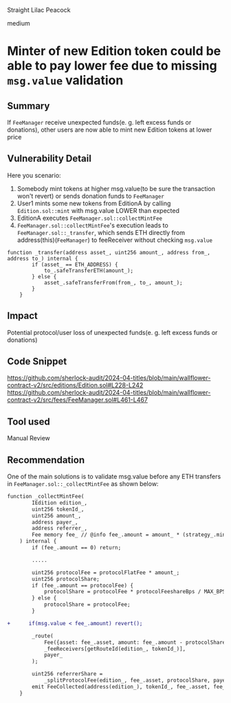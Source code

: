 Straight Lilac Peacock

medium

# Minter of new Edition token could be able to pay lower fee due to missing `msg.value` validation

## Summary
If `FeeManager` receive unexpected funds(e. g. left excess funds or donations), other users are now able to mint new Edition tokens at lower price

## Vulnerability Detail
Here you scenario:

1. Somebody mint tokens at higher msg.value(to be sure the transaction won't revert) or sends donation funds to `FeeManager`
2. User1 mints some new tokens from EditionA by calling `Edition.sol::mint` with msg.value LOWER than expected
3. EditionA executes `FeeManager.sol::collectMintFee`
4. `FeeManager.sol::collectMintFee`'s execution leads to `FeeManager.sol::_transfer`, which sends ETH directly from address(this)(`FeeManager`) to feeReceiver without checking `msg.value`
```solidity
function _transfer(address asset_, uint256 amount_, address from_, address to_) internal {
        if (asset_ == ETH_ADDRESS) {
            to_.safeTransferETH(amount_);
        } else {
            asset_.safeTransferFrom(from_, to_, amount_);
        }
    }

```

## Impact
Potential protocol/user loss of unexpected funds(e. g. left excess funds or donations)

## Code Snippet
https://github.com/sherlock-audit/2024-04-titles/blob/main/wallflower-contract-v2/src/editions/Edition.sol#L228-L242
https://github.com/sherlock-audit/2024-04-titles/blob/main/wallflower-contract-v2/src/fees/FeeManager.sol#L461-L467

## Tool used

Manual Review

## Recommendation
One of the main solutions is to validate msg.value before any ETH transfers in `FeeManager.sol::_collectMintFee` as shown below:
```diff
function _collectMintFee(
        IEdition edition_,
        uint256 tokenId_,
        uint256 amount_,
        address payer_,
        address referrer_,
        Fee memory fee_ // @info fee_.amount = amount_ * (strategy_.mintFee + protocolFlatFee)
    ) internal {
        if (fee_.amount == 0) return;

        .....

        uint256 protocolFee = protocolFlatFee * amount_;
        uint256 protocolShare;
        if (fee_.amount == protocolFee) {
            protocolShare = protocolFee * protocolFeeshareBps / MAX_BPS;
        } else {
            protocolShare = protocolFee;
        }

+      if(msg.value < fee_.amount) revert();

        _route(
            Fee({asset: fee_.asset, amount: fee_.amount - protocolShare}),
            _feeReceivers[getRouteId(edition_, tokenId_)],
            payer_
        );

        uint256 referrerShare =
            _splitProtocolFee(edition_, fee_.asset, protocolShare, payer_, referrer_);
        emit FeeCollected(address(edition_), tokenId_, fee_.asset, fee_.amount, referrerShare);
    }
```
